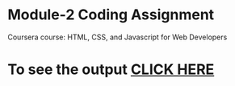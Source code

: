 # Module-2 Coding Assignment

Coursera course: HTML, CSS, and Javascript for Web Developers

# To see the output [CLICK HERE](https://vsbrall143.github.io/coursera/assignment2)
